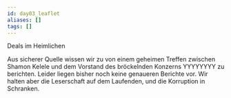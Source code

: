 ```yaml
---
id: day03_leaflet
aliases: []
tags: []
---
```


Deals im Heimlichen

Aus sicherer Quelle wissen wir zu von einem geheimen Treffen zwischen Shamon Kelele und dem Vorstand des bröckelnden
Konzerns YYYYYYYY zu berichten. Leider liegen bisher noch keine genaueren Berichte vor. Wir halten aber die
Leserschaft auf dem Laufenden, und die Korruption in Schranken.
